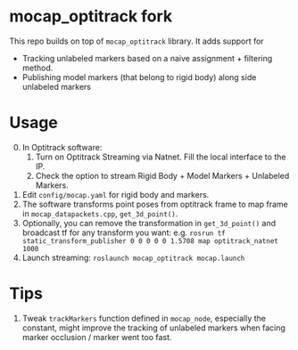 
# mocap_optitrack fork

This repo builds on top of `mocap_optitrack` library. It adds support for
- Tracking unlabeled markers based on a naive assignment + filtering method.
- Publishing model markers (that belong to rigid body) along side unlabeled markers

# Usage

0. In Optitrack software:
	1. Turn on Optitrack Streaming via Natnet. Fill the local interface to the IP.
	2. Check the option to stream Rigid Body + Model Markers + Unlabeled Markers.
1. Edit `config/mocap.yaml` for rigid body and markers.
2. The software transforms point poses from optitrack frame to map frame in `mocap_datapackets.cpp`, `get_3d_point()`.
3. Optionally, you can remove the transformation in `get_3d_point()` and broadcast tf for any transform you want: e.g. `rosrun tf static_transform_publisher 0 0 0 0 0 1.5708 map optitrack_natnet 1000`
4. Launch streaming: `roslaunch mocap_optitrack mocap.launch`

# Tips

1. Tweak `trackMarkers` function defined in `mocap_node`, especially the constant, might improve the tracking of unlabeled markers when facing marker occlusion / marker went too fast.